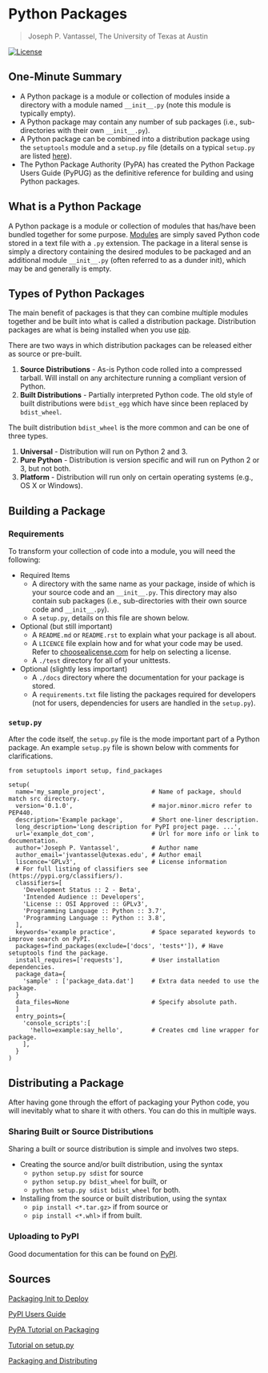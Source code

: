 # Python Packages

> Joseph P. Vantassel, The University of Texas at Austin

[![License](https://img.shields.io/badge/license-CC--By--SA--4.0-brightgreen.svg)](https://github.com/jpvantassel/python3-course/blob/master/LICENSE.md)

## One-Minute Summary

- A Python package is a module or collection of modules inside a directory with
a module named `__init__.py` (note this module is typically empty).
- A Python package may contain any number of sub packages (i.e., sub-directories
with their own `__init__.py`).
- A Python package can be combined into a distribution package using the
`setuptools` module and a `setup.py` file (details on a typical `setup.py` are
listed [here](#`setup.py`)).
- The Python Package Authority (PyPA) has created the Python Package Users Guide
(PyPUG) as the definitive reference for building and using Python packages.

## What is a Python Package

A Python package is a module or collection of modules that has/have been bundled
together for some purpose. [Modules](./modules.md) are simply saved
Python code stored in a text file with a `.py` extension. The package in a
literal sense is simply a directory containing the desired modules to be
packaged and an additional module `__init__.py` (often referred to as a dunder
init), which may be and generally is empty.

## Types of Python Packages

The main benefit of packages is that they can combine multiple modules together
and be built into what is called a distribution package. Distribution packages
are what is being installed when you use [pip](../1_Installing_Packages/pip.md).

There are two ways in which distribution packages can be released either as
source or pre-built.

1. __Source Distributions__ - As-is Python code rolled into a compressed
tarball. Will install on any architecture running a compliant version of Python.
2. __Built Distributions__ - Partially interpreted Python code. The old
style of built distributions were `bdist_egg` which have since been replaced by
`bdist_wheel`.

The built distribution `bdist_wheel` is the more common and can be one of three
types.

1. __Universal__ - Distribution will run on Python 2 and 3.
2. __Pure Python__ - Distribution is version specific and will run on
Python 2 or 3, but not both.
3. __Platform__ - Distribution will run only on certain operating
systems (e.g., OS X or Windows).

## Building a Package

### Requirements

To transform your collection of code into a module, you will need the following:

- Required Items
  - A directory with the same name as your package, inside of which is your
  source code and an `__init__.py`. This directory may also contain sub packages
  (i.e., sub-directories with their own source code and `__init__.py`).
  - A `setup.py`, details on this file are shown below.
- Optional (but still important)
  - A `README.md` or `README.rst` to explain what your package is all about.
  - A `LICENCE` file explain how and for what your code may be used. Refer to
  [choosealicense.com](https://choosealicense.com/) for help on selecting a
  license.
  - A `./test` directory for all of your unittests.
- Optional (slightly less important)
  - A `./docs` directory where the documentation for your package is stored.
  - A `requirements.txt` file listing the packages required for developers (not
  for users, dependencies for users are handled in the `setup.py`).

### `setup.py`

After the code itself, the `setup.py` file is the mode important part of a
Python package. An example `setup.py` file is shown below with comments for
clarifications.

```python3
from setuptools import setup, find_packages

setup(
  name='my_sample_project',             # Name of package, should match src directory.
  version='0.1.0',                      # major.minor.micro refer to PEP440.
  description='Example package',        # Short one-liner description.
  long_description='Long description for PyPI project page. ...',
  url='example_dot_com',                # Url for more info or link to documentation.
  author='Joseph P. Vantassel',         # Author name
  author_email='jvantassel@utexas.edu', # Author email
  liscence='GPLv3',                     # License information
  # For full listing of classifiers see (https://pypi.org/classifiers/).
  classifiers=[
    'Development Status :: 2 - Beta',
    'Intended Audience :: Developers',
    'License :: OSI Approved :: GPLv3',
    'Programming Language :: Python :: 3.7',
    'Programming Language :: Python :: 3.8',
  ],
  keywords='example practice',          # Space separated keywords to improve search on PyPI.
  packages=find_packages(exclude=['docs', 'tests*']), # Have setuptools find the package.
  install_requires=['requests'],        # User installation dependencies.
  package_data={
    'sample' : ['package_data.dat']     # Extra data needed to use the package.
  }
  data_files=None                       # Specify absolute path.
  ]
  entry_points={
    'console_scripts':[
      'hello=example:say_hello',        # Creates cmd line wrapper for package.
    ],
  }
)
```

## Distributing a Package

After having gone through the effort of packaging your Python code, you will
inevitably what to share it with others. You can do this in multiple ways.

### Sharing Built or Source Distributions

Sharing a built or source distribution is simple and involves two steps.

- Creating the source and/or built distribution, using the syntax
  - `python setup.py sdist` for source
  - `python setup.py bdist_wheel` for built, or
  - `python setup.py sdist bdist_wheel` for both.
- Installing from the source or built distribution, using the syntax
  - `pip install <*.tar.gz>` if from source or
  - `pip install <*.whl>` if from built.

### Uploading to PyPI

Good documentation for this can be found on [PyPI](https://pypi.org/).

## Sources

[Packaging Init to Deploy](https://www.youtube.com/watch?v=4fzAMdLKC5k)

[PyPI Users Guide](https://pip.pypa.io/en/stable/user_guide/)

[PyPA Tutorial on Packaging](https://packaging.python.org/tutorials/packaging-projects/)

[Tutorial on setup.py](https://python-packaging-tutorial.readthedocs.io/en/latest/setup_py.html)

[Packaging and Distributing](https://packaging.python.org/guides/distributing-packages-using-setuptools/#packaging-your-project)

